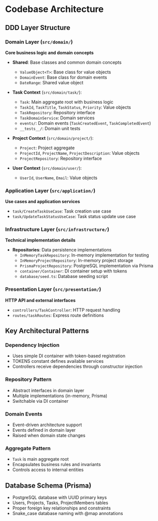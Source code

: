 # Codebase Architecture

## DDD Layer Structure

### Domain Layer (`src/domain/`)
**Core business logic and domain concepts**

- **Shared**: Base classes and common domain concepts
  - `ValueObject<T>`: Base class for value objects
  - `DomainEvent`: Base class for domain events
  - `DateRange`: Shared value object

- **Task Context** (`src/domain/task/`):
  - `Task`: Main aggregate root with business logic
  - `TaskId`, `TaskTitle`, `TaskStatus`, `Priority`: Value objects
  - `TaskRepository`: Repository interface
  - `TaskDomainService`: Domain services
  - `events/`: Domain events (`TaskCreatedEvent`, `TaskCompletedEvent`)
  - `__tests__/`: Domain unit tests

- **Project Context** (`src/domain/project/`):
  - `Project`: Project aggregate
  - `ProjectId`, `ProjectName`, `ProjectDescription`: Value objects
  - `ProjectRepository`: Repository interface

- **User Context** (`src/domain/user/`):
  - `UserId`, `UserName`, `Email`: Value objects

### Application Layer (`src/application/`)
**Use cases and application services**

- `task/CreateTaskUseCase`: Task creation use case
- `task/UpdateTaskStatusUseCase`: Task status update use case

### Infrastructure Layer (`src/infrastructure/`)
**Technical implementation details**

- **Repositories**: Data persistence implementations
  - `InMemoryTaskRepository`: In-memory implementation for testing
  - `InMemoryProjectRepository`: In-memory project storage
  - `PrismaProjectRepository`: PostgreSQL implementation via Prisma
  - `container/Container`: DI container setup with tokens
  - `database/seed.ts`: Database seeding script

### Presentation Layer (`src/presentation/`)
**HTTP API and external interfaces**

- `controllers/TaskController`: HTTP request handling
- `routes/taskRoutes`: Express route definitions

## Key Architectural Patterns

### Dependency Injection
- Uses simple DI container with token-based registration
- TOKENS constant defines available services
- Controllers receive dependencies through constructor injection

### Repository Pattern
- Abstract interfaces in domain layer
- Multiple implementations (in-memory, Prisma)
- Switchable via DI container

### Domain Events
- Event-driven architecture support
- Events defined in domain layer
- Raised when domain state changes

### Aggregate Pattern
- `Task` is main aggregate root
- Encapsulates business rules and invariants
- Controls access to internal entities

## Database Schema (Prisma)
- PostgreSQL database with UUID primary keys  
- Users, Projects, Tasks, ProjectMembers tables
- Proper foreign key relationships and constraints
- Snake_case database naming with @map annotations